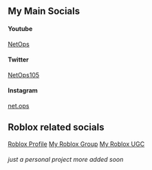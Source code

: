 <p align="center">
  
## My Main Socials
#### Youtube
[NetOps](https://www.youtube.com/channel/UClECCgkb9mgztvDuXR0xUgQ)
#### Twitter
[NetOps105](https://twitter.com/NetOps105)
#### Instagram
[net.ops](https://www.instagram.com/net.ops/)
## Roblox related socials
[Roblox Profile](https://www.roblox.com/users/82582323/profile)
[My Roblox Group](https://www.roblox.com/groups/32623439/createdby#!/about)
[My Roblox UGC](https://www.roblox.com/catalog?Category=1&CreatorName=createdby&CreatorType=Group&salesTypeFilter=1)
###### just a personal project more added soon

</p>
